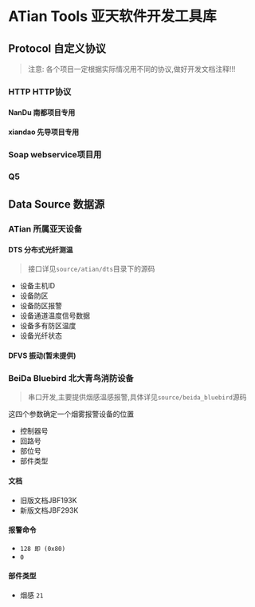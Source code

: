# ATian Tools 亚天软件开发工具库

## Protocol 自定义协议

> 注意: 各个项目一定根据实际情况用不同的协议,做好开发文档注释!!!

### HTTP HTTP协议

#### NanDu 南都项目专用

#### xiandao 先导项目专用

### Soap webservice项目用

### Q5

## Data Source 数据源

### ATian 所属亚天设备

#### DTS 分布式光纤测温

> 接口详见`source/atian/dts`目录下的源码

- 设备主机ID
- 设备防区
- 设备防区报警
- 设备通道温度信号数据
- 设备多有防区温度
- 设备光纤状态

#### DFVS 振动(暂未提供)

### BeiDa Bluebird 北大青鸟消防设备

> 串口开发,主要提供烟感温感报警,具体详见`source/beida_bluebird`源码

这四个参数确定一个烟雾报警设备的位置

- 控制器号
- 回路号
- 部位号
- 部件类型

#### 文档

- 旧版文档JBF193K
- 新版文档JBF293K

#### 报警命令

- `128 即 (0x80)`
- `0`

#### 部件类型

- 烟感 `21`